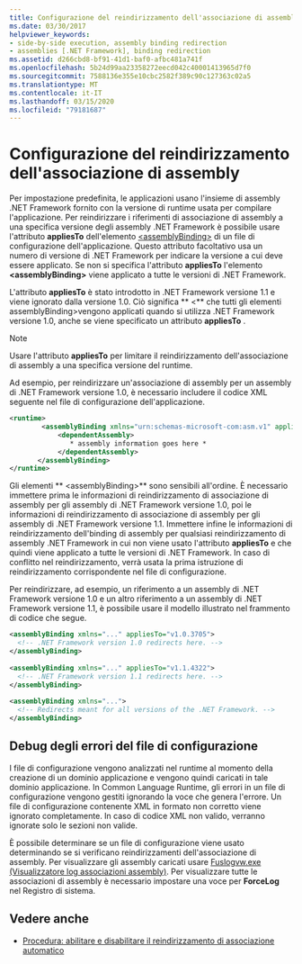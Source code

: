 ```yaml
---
title: Configurazione del reindirizzamento dell'associazione di assembly
ms.date: 03/30/2017
helpviewer_keywords:
- side-by-side execution, assembly binding redirection
- assemblies [.NET Framework], binding redirection
ms.assetid: d266cbd8-bf91-41d1-baf0-afbc481a741f
ms.openlocfilehash: 5b24d99aa23358272eecd042c40001413965d7f0
ms.sourcegitcommit: 7588136e355e10cbc2582f389c90c127363c02a5
ms.translationtype: MT
ms.contentlocale: it-IT
ms.lasthandoff: 03/15/2020
ms.locfileid: "79181687"
---
```

# <a name="configuring-assembly-binding-redirection"></a>Configurazione del reindirizzamento dell'associazione di assembly
Per impostazione predefinita, le applicazioni usano l'insieme di assembly .NET Framework fornito con la versione di runtime usata per compilare l'applicazione. Per reindirizzare i riferimenti di associazione di assembly a una specifica versione degli assembly .NET Framework è possibile usare l'attributo **appliesTo** dell'elemento [\<assemblyBinding>](../configure-apps/file-schema/runtime/assemblybinding-element-for-runtime.md) di un file di configurazione dell'applicazione. Questo attributo facoltativo usa un numero di versione di .NET Framework per indicare la versione a cui deve essere applicato. Se non si specifica l'attributo **appliesTo** l'elemento **\<assemblyBinding>** viene applicato a tutte le versioni di .NET Framework.  
  
 L'attributo **appliesTo** è stato introdotto in .NET Framework versione 1.1 e viene ignorato dalla versione 1.0. Ciò significa ** \<** che tutti gli elementi assemblyBinding>vengono applicati quando si utilizza .NET Framework versione 1.0, anche se viene specificato un attributo **appliesTo** .  
  
> [!NOTE]
> Usare l'attributo **appliesTo** per limitare il reindirizzamento dell'associazione di assembly a una specifica versione del runtime.  
  
 Ad esempio, per reindirizzare un'associazione di assembly per un assembly di .NET Framework versione 1.0, è necessario includere il codice XML seguente nel file di configurazione dell'applicazione.  
  
```xml  
<runtime>  
        <assemblyBinding xmlns="urn:schemas-microsoft-com:asm.v1" appliesTo="v1.0.3705">  
            <dependentAssembly>
               * assembly information goes here *  
            </dependentAssembly>  
       </assemblyBinding>  
</runtime>  
```  
  
 Gli elementi ** \<assemblyBinding>** sono sensibili all'ordine. È necessario immettere prima le informazioni di reindirizzamento di associazione di assembly per gli assembly di .NET Framework versione 1.0, poi le informazioni di reindirizzamento di associazione di assembly per gli assembly di .NET Framework versione 1.1. Immettere infine le informazioni di reindirizzamento dell'binding di assembly per qualsiasi reindirizzamento di assembly .NET Framework in cui non viene usato l'attributo **appliesTo** e che quindi viene applicato a tutte le versioni di .NET Framework. In caso di conflitto nel reindirizzamento, verrà usata la prima istruzione di reindirizzamento corrispondente nel file di configurazione.  
  
 Per reindirizzare, ad esempio, un riferimento a un assembly di .NET Framework versione 1.0 e un altro riferimento a un assembly di .NET Framework versione 1.1, è possibile usare il modello illustrato nel frammento di codice che segue.  
  
```xml  
<assemblyBinding xmlns="..." appliesTo="v1.0.3705">
  <!-- .NET Framework version 1.0 redirects here. -->
</assemblyBinding>
  
<assemblyBinding xmlns="..." appliesTo="v1.1.4322">
  <!-- .NET Framework version 1.1 redirects here. -->
</assemblyBinding>
  
<assemblyBinding xmlns="...">
  <!-- Redirects meant for all versions of the .NET Framework. -->
</assemblyBinding>  
```  
  
## <a name="debugging-configuration-file-errors"></a>Debug degli errori del file di configurazione  
 I file di configurazione vengono analizzati nel runtime al momento della creazione di un dominio applicazione e vengono quindi caricati in tale dominio applicazione. In Common Language Runtime, gli errori in un file di configurazione vengono gestiti ignorando la voce che genera l'errore. Un file di configurazione contenente XML in formato non corretto viene ignorato completamente.  In caso di codice XML non valido, verranno ignorate solo le sezioni non valide.  
  
 È possibile determinare se un file di configurazione viene usato determinando se si verificano reindirizzamenti dell'associazione di assembly. Per visualizzare gli assembly caricati usare [Fuslogvw.exe (Visualizzatore log associazioni assembly)](../tools/fuslogvw-exe-assembly-binding-log-viewer.md). Per visualizzare tutte le associazioni di assembly è necessario impostare una voce per **ForceLog** nel Registro di sistema.  
  
## <a name="see-also"></a>Vedere anche

- [Procedura: abilitare e disabilitare il reindirizzamento di associazione automatico](../configure-apps/how-to-enable-and-disable-automatic-binding-redirection.md)
